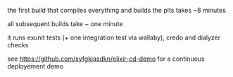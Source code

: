 the first build that compiles everything and builds the plts takes ~8 minutes

all subsequent builds take ~ one minute

it runs exunit tests (+ one integration test via wallaby), credo and dialyzer checks

see https://github.com/syfgkjasdkn/elixir-cd-demo for a continuous deployement demo
